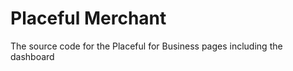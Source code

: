 Placeful Merchant
==================
The source code for the Placeful for Business pages including the dashboard
